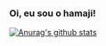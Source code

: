 ### Oi, eu sou o hamaji!

[![Anurag's github stats](https://github-readme-stats.vercel.app/api?username=mhamaji)](https://github.com/anuraghazra/github-readme-stats)